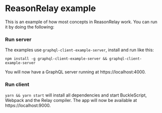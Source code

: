 # ReasonRelay example

This is an example of how most concepts in ReasonRelay work. You can run it by doing the following:

### Run server

The examples use `graphql-client-example-server`, install and run like this:

```
npm install -g graphql-client-example-server && graphql-client-example-server
```

You will now have a GraphQL server running at https://localhost:4000.

### Run client

`yarn && yarn start` will install all dependencies and start BuckleScript, Webpack and the Relay compiler. The app will now be available at https://localhost:9000.
